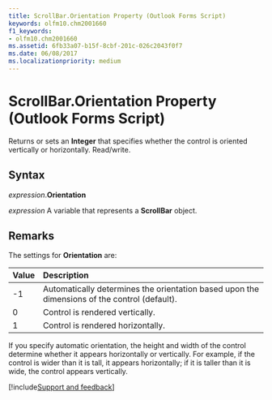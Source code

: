 ```yaml
---
title: ScrollBar.Orientation Property (Outlook Forms Script)
keywords: olfm10.chm2001660
f1_keywords:
- olfm10.chm2001660
ms.assetid: 6fb33a07-b15f-8cbf-201c-026c2043f0f7
ms.date: 06/08/2017
ms.localizationpriority: medium
---
```



# ScrollBar.Orientation Property (Outlook Forms Script)

Returns or sets an **Integer** that specifies whether the control is oriented vertically or horizontally. Read/write.


## Syntax

_expression_.**Orientation**

_expression_ A variable that represents a **ScrollBar** object.


## Remarks

The settings for **Orientation** are:



|Value|Description|
|:-----|:-----|
|-1|Automatically determines the orientation based upon the dimensions of the control (default).|
|0|Control is rendered vertically.|
|1|Control is rendered horizontally.|

If you specify automatic orientation, the height and width of the control determine whether it appears horizontally or vertically. For example, if the control is wider than it is tall, it appears horizontally; if it is taller than it is wide, the control appears vertically.

[!include[Support and feedback](~/includes/feedback-boilerplate.md)]